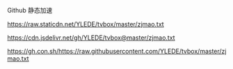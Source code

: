 Github 静态加速

https://raw.staticdn.net/YLEDE/tvbox/master/zjmao.txt

https://cdn.jsdelivr.net/gh/YLEDE/tvbox@master/zjmao.txt

https://gh.con.sh/https://raw.githubusercontent.com/YLEDE/tvbox/master/zjmao.txt

